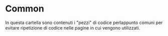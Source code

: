 # Common

In questa cartella sono contenuti i "pezzi" di codice perlappunto comuni per evitare ripetizione di codice nelle pagine in cui vengono utilizzati.
